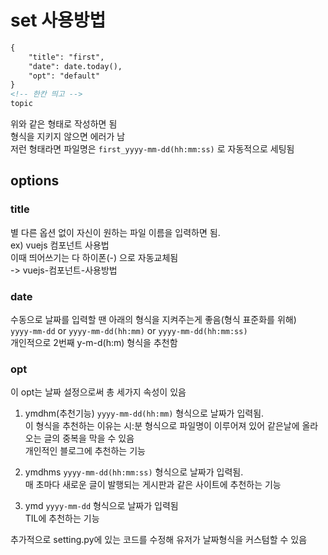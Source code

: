 # set 사용방법
```md
{
    "title": "first",
    "date": date.today(),
    "opt": "default"
}
<!-- 한칸 띄고 -->
topic
```
위와 같은 형태로 작성하면 됨<br>
형식을 지키지 않으면 에러가 남<br>
저런 형태라면 파일명은 `first_yyyy-mm-dd(hh:mm:ss)` 로 자동적으로 세팅됨

## options

### title
별 다른 옵션 없이 자신이 원하는 파일 이름을 입력하면 됨.<br>
ex) vuejs 컴포넌트 사용법<br>
이때 띄어쓰기는 다 하이폰(-) 으로 자동교체됨<br>
-> vuejs-컴포넌트-사용방법

### date
수동으로 날짜를 입력할 땐 아래의 형식을 지켜주는게 좋음(형식 표준화를 위해)<br>
`yyyy-mm-dd` or `yyyy-mm-dd(hh:mm)` or `yyyy-mm-dd(hh:mm:ss)`<br>
개인적으로 2번째 y-m-d(h:m) 형식을 추천함

### opt
이 opt는 날짜 설정으로써 총 세가지 속성이 있음

1. ymdhm(추천기능)
`yyyy-mm-dd(hh:mm)` 형식으로 날짜가 입력됨.<br>
이 형식을 추천하는 이유는 시:분 형식으로 파일명이 이루어져 있어 같은날에 올라오는 글의 중복을 막을 수 있음<br>
개인적인 블로그에 추천하는 기능

2. ymdhms
`yyyy-mm-dd(hh:mm:ss)` 형식으로 날짜가 입력됨.<Br>
매 초마다 새로운 글이 발행되는 게시판과 같은 사이트에 추천하는 기능

3. ymd
`yyyy-mm-dd` 형식으로 날짜가 입력됨<br>
TIL에 추천하는 기능<br>

추가적으로 setting.py에 있는 코드를 수정해 유저가 날짜형식을 커스텀할 수 있음
